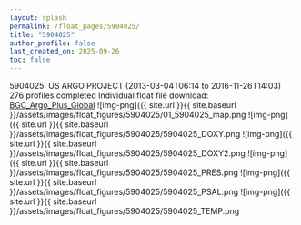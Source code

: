 ```yaml
---
layout: splash
permalink: /float_pages/5904025/
title: "5904025"
author_profile: false
last_created_on: 2025-09-26
toc: false
---
```

 
5904025: US ARGO PROJECT (2013-03-04T06:14 to 2016-11-26T14:03)
276 profiles completed
Individual float file download: [BGC_Argo_Plus_Global](https://ftp.soest.hawaii.edu/bgc_argo_plus/Individual_Floats/outliers_removed/5904025_Sprof_processed.nc)
![img-png]({{ site.url }}{{ site.baseurl }}/assets/images/float_figures/5904025/01_5904025_map.png
![img-png]({{ site.url }}{{ site.baseurl }}/assets/images/float_figures/5904025/5904025_DOXY.png
![img-png]({{ site.url }}{{ site.baseurl }}/assets/images/float_figures/5904025/5904025_DOXY2.png
![img-png]({{ site.url }}{{ site.baseurl }}/assets/images/float_figures/5904025/5904025_PRES.png
![img-png]({{ site.url }}{{ site.baseurl }}/assets/images/float_figures/5904025/5904025_PSAL.png
![img-png]({{ site.url }}{{ site.baseurl }}/assets/images/float_figures/5904025/5904025_TEMP.png
